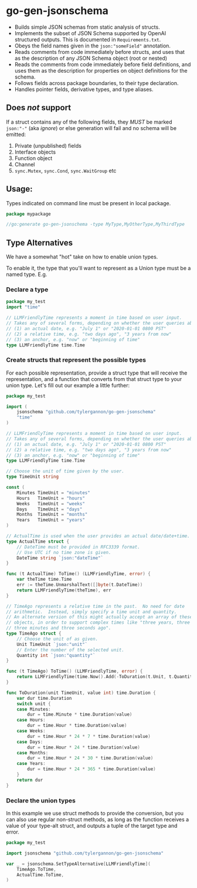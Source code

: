 # go-gen-jsonschema

- Builds simple JSON schemas from static analysis of structs.
- Implements the subset of JSON Schema supported by OpenAI structured outputs.
   This is documented in `Requirements.txt`.
- Obeys the field names given in the `json:"someField"` annotation.
- Reads comments from code immediately before structs, and uses that as the
  description of any JSON Schema object (root or nested)
- Reads the comments from code immediately before field definitions, and uses
  them as the description for properties on object definitions for the schema.
- Follows fields across package boundaries, to their type declaration.
- Handles pointer fields, derivative types, and type aliases.

## Does *not* support

If a struct contains any of the following fields, they *MUST* be marked
`json:"-"` (aka *ignore*) or else generation will fail and no schema will be
emitted:

1. Private (unpublished) fields
2. Interface objects
3. Function object
4. Channel
5. `sync.Mutex`, `sync.Cond`, `sync.WaitGroup` etc

## Usage:

Types indicated on command line must be present in local package.

```go
package mypackage

//go:generate go-gen-jsonschema -type MyType,MyOtherType,MyThirdType
```

## Type Alternatives

We have a somewhat "hot" take on how to enable union types.

To enable it, the type that you'll want to represent as a Union type must be a
named type.  E.g.

### Declare a type

```go
package my_test
import "time"

// LLMFriendlyTime represents a moment in time based on user input.
// Takes any of several forms, depending on whether the user queries about
// (1) an actual date, e.g. "July 1" or "2020-01-01 0800 PST"
// (2) a relative time, e.g. "two days ago", "3 years from now"
// (3) an anchor, e.g. "now" or "beginning of time"
type LLMFriendlyTime time.Time
```

### Create structs that represent the possible types

For each possible representation, provide a struct type that will receive the
representation, and a function that converts from that struct type to your
union type.  Let's fill out our example a little further:

```go
package my_test

import (
	jsonschema "github.com/tylergannon/go-gen-jsonschema"
	"time"
)

// LLMFriendlyTime represents a moment in time based on user input.
// Takes any of several forms, depending on whether the user queries about
// (1) an actual date, e.g. "July 1" or "2020-01-01 0800 PST"
// (2) a relative time, e.g. "two days ago", "3 years from now"
// (3) an anchor, e.g. "now" or "beginning of time"
type LLMFriendlyTime time.Time

// Choose the unit of time given by the user.
type TimeUnit string

const (
	Minutes TimeUnit = "minutes"
	Hours   TimeUnit = "hours"
	Weeks   TimeUnit = "weeks"
	Days    TimeUnit = "days"
	Months  TimeUnit = "months"
	Years   TimeUnit = "years"
)

// ActualTime is used when the user provides an actual date/date+time.
type ActualTime struct {
	// DateTime must be provided in RFC3339 format.
	// Use UTC if no time zone is given.
	DateTime string `json:"dateTime"`
}

func (t ActualTime) ToTime() (LLMFriendlyTime, error) {
	var theTime time.Time
	err := theTime.UnmarshalText([]byte(t.DateTime))
	return LLMFriendlyTime(theTime), err
}

// TimeAgo represents a relative time in the past.  No need for date
// arithmetic.  Instead, simply specify a time unit and quantity.
// An alternate version of this might actually accept an array of these
// objects, in order to support complex times like "three years, three days,
// three minutes and three seconds ago".
type TimeAgo struct {
	// Choose the unit of as given.
	Unit TimeUnit `json:"unit"`
	// Enter the number of the selected unit.
	Quantity int `json:"quantity"`
}

func (t TimeAgo) ToTime() (LLMFriendlyTime, error) {
	return LLMFriendlyTime(time.Now().Add(-ToDuration(t.Unit, t.Quantity))), nil
}

func ToDuration(unit TimeUnit, value int) time.Duration {
	var dur time.Duration
	switch unit {
	case Minutes:
		dur = time.Minute * time.Duration(value)
	case Hours:
		dur = time.Hour * time.Duration(value)
	case Weeks:
		dur = time.Hour * 24 * 7 * time.Duration(value)
	case Days:
		dur = time.Hour * 24 * time.Duration(value)
	case Months:
		dur = time.Hour * 24 * 30 * time.Duration(value)
	case Years:
		dur = time.Hour * 24 * 365 * time.Duration(value)
	}
	return dur
}


```

### Declare the union types

In this example we use struct methods to provide the conversion, but you can
also use regular non-struct methods, as long as the function receives
a value of your type-alt struct, and outputs a tuple of the target type and
error.

```go
package my_test

import jsonschema "github.com/tylergannon/go-gen-jsonschema"

var _ = jsonschema.SetTypeAlternative[LLMFriendlyTime](
	TimeAgo.ToTime,
	ActualTime.ToTime,
)
```
